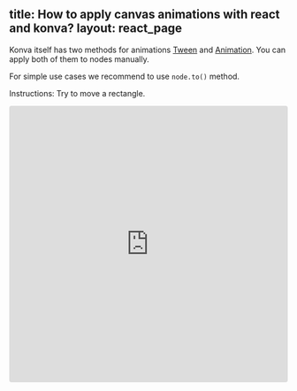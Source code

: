 title: How to apply canvas animations with react and konva?
layout: react_page
---

Konva itself has two methods for animations [Tween](/cn.konvajs/docs/tweens/Linear_Easing.html) and [Animation](/cn.konvajs/docs/animations/Rotation.html). You can apply both of them to nodes manually.

For simple use cases we recommend to use `node.to()` method.

Instructions: Try to move a rectangle.

<iframe src="https://codesandbox.io/embed/github/konvajs/site/tree/master/react-demos/simple_animations?hidenavigation=1&view=split&fontsize=10" style="width:100%; height:500px; border:0; border-radius: 4px; overflow:hidden;" sandbox="allow-modals allow-forms allow-popups allow-scripts allow-same-origin"></iframe>




